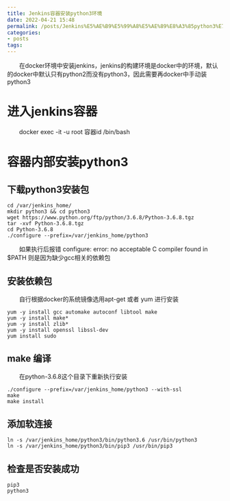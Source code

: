 ```yaml
---
title: Jenkins容器安装python3环境
date: 2022-04-21 15:48
permalink: /posts/Jenkins%E5%AE%B9%E5%99%A8%E5%AE%89%E8%A3%85python3%E7%8E%AF%E5%A2%83
categories:
- posts
tags: 
---
```

　　在docker环境中安装jenkins，jenkins的构建环境是docker中的环境，默认的docker中默认只有python2而没有python3，因此需要再docker中手动装python3

# 进入jenkins容器

　　docker exec -it -u root 容器id /bin/bash

# 容器内部安装python3

## 下载python3安装包

```
cd /var/jenkins_home/
mkdir python3 && cd python3
wget https://www.python.org/ftp/python/3.6.8/Python-3.6.8.tgz
tar -xvf Python-3.6.8.tgz
cd Python-3.6.8
./configure --prefix=/var/jenkins_home/python3
```

　　如果执行后报错 configure: error: no acceptable C compiler found in $PATH 则是因为缺少gcc相关的依赖包

## 安装依赖包

　　自行根据docker的系统镜像选用apt-get 或者 yum 进行安装

```
yum -y install gcc automake autoconf libtool make
yum -y install make*
yum -y install zlib*
yum -y install openssl libssl-dev
yum install sudo
```

## make 编译

　　在python-3.6.8这个目录下重新执行安装

```
./configure --prefix=/var/jenkins_home/python3 --with-ssl
make
make install
```

## 添加软连接

```
ln -s /var/jenkins_home/python3/bin/python3.6 /usr/bin/python3
ln -s /var/jenkins_home/python3/bin/pip3 /usr/bin/pip3
```

## 检查是否安装成功

```
pip3
python3
```
